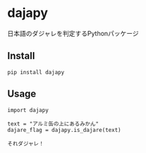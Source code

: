 # dajapy
日本語のダジャレを判定するPythonパッケージ

## Install
```
pip install dajapy
```

## Usage
```
import dajapy

text = "アルミ缶の上にあるみかん"
dajare_flag = dajapy.is_dajare(text)
```

```
それダジャレ！
```